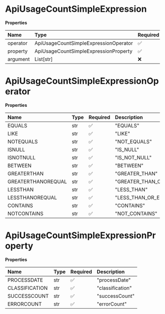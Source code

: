 # ApiUsageCountSimpleExpression

**Properties**

| Name     | Type                                  | Required | Description |
| :------- | :------------------------------------ | :------- | :---------- |
| operator | ApiUsageCountSimpleExpressionOperator | ✅       |             |
| property | ApiUsageCountSimpleExpressionProperty | ✅       |             |
| argument | List[str]                             | ❌       |             |

# ApiUsageCountSimpleExpressionOperator

**Properties**

| Name               | Type | Required | Description             |
| :----------------- | :--- | :------- | :---------------------- |
| EQUALS             | str  | ✅       | "EQUALS"                |
| LIKE               | str  | ✅       | "LIKE"                  |
| NOTEQUALS          | str  | ✅       | "NOT_EQUALS"            |
| ISNULL             | str  | ✅       | "IS_NULL"               |
| ISNOTNULL          | str  | ✅       | "IS_NOT_NULL"           |
| BETWEEN            | str  | ✅       | "BETWEEN"               |
| GREATERTHAN        | str  | ✅       | "GREATER_THAN"          |
| GREATERTHANOREQUAL | str  | ✅       | "GREATER_THAN_OR_EQUAL" |
| LESSTHAN           | str  | ✅       | "LESS_THAN"             |
| LESSTHANOREQUAL    | str  | ✅       | "LESS_THAN_OR_EQUAL"    |
| CONTAINS           | str  | ✅       | "CONTAINS"              |
| NOTCONTAINS        | str  | ✅       | "NOT_CONTAINS"          |

# ApiUsageCountSimpleExpressionProperty

**Properties**

| Name           | Type | Required | Description      |
| :------------- | :--- | :------- | :--------------- |
| PROCESSDATE    | str  | ✅       | "processDate"    |
| CLASSIFICATION | str  | ✅       | "classification" |
| SUCCESSCOUNT   | str  | ✅       | "successCount"   |
| ERRORCOUNT     | str  | ✅       | "errorCount"     |

